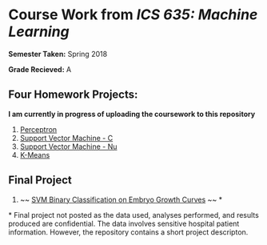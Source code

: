 # Course Work from _ICS 635: Machine Learning_

**Semester Taken:** Spring 2018

**Grade Recieved:** A

## Four Homework Projects:

**I am currently in progress of uploading the coursework to this repository**

1. [Perceptron](A1_Perceptron/)
1. [Support Vector Machine - C](A2_SVM/)
1. [Support Vector Machine - Nu](A3_NuSVM/)
1. [K-Means](A4_KMeans/)

## Final Project

1. ~~ [SVM Binary Classification on Embryo Growth Curves](Final/) ~~ \*

\* Final project not posted as the data used, analyses performed, and results produced are confidential. The data involves sensitive hospital patient information. However, the repository contains a short project descripton.
